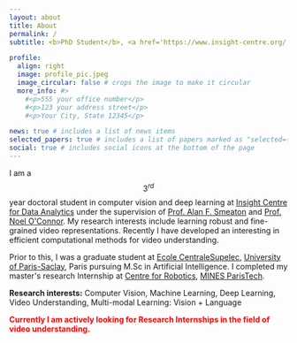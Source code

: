 ```yaml
---
layout: about
title: About
permalink: /
subtitle: <b>PhD Student</b>, <a href='https://www.insight-centre.org/'>Insight Research Centre for Data Analytics</a>

profile:
  align: right
  image: profile_pic.jpeg
  image_circular: false # crops the image to make it circular
  more_info: #>
    #<p>555 your office number</p>
    #<p>123 your address street</p>
    #<p>Your City, State 12345</p>

news: true # includes a list of news items
selected_papers: true # includes a list of papers marked as "selected={true}"
social: true # includes social icons at the bottom of the page
---
```


I am a $$3^{rd}$$ year doctoral student in computer vision and deep learning at [Insight Centre for Data Analytics](https://www.insight-centre.org/) under the supervision of [Prof. Alan F. Smeaton](https://www.computing.dcu.ie/~asmeaton/) and [Prof. Noel O'Connor](https://www.insight-centre.org/our-team/prof-noel-oconnor/). My research interests include learning robust and fine-grained video representations. Recently I have developed an interesting in efficient computational methods for video understanding.

Prior to this, I was a graduate student at [Ecole CentraleSupelec](http://www.centralesupelec.fr/en), [University of Paris-Saclay](https://www.universite-paris-saclay.fr/en), Paris pursuing M.Sc in Artificial Intelligence. I completed my master's research Internship at [Centre for Robotics](https://www.caor.minesparis.psl.eu/), [MINES ParisTech](https://mines-paristech.eu/).  

**Research interests:** Computer Vision, Machine Learning, Deep Learning, Video Understanding, Multi-modal Learning: Vision + Language <br>


<span style="color:red"> **Currently I am actively looking for Research Internships in the field of video understanding.**  </span>


